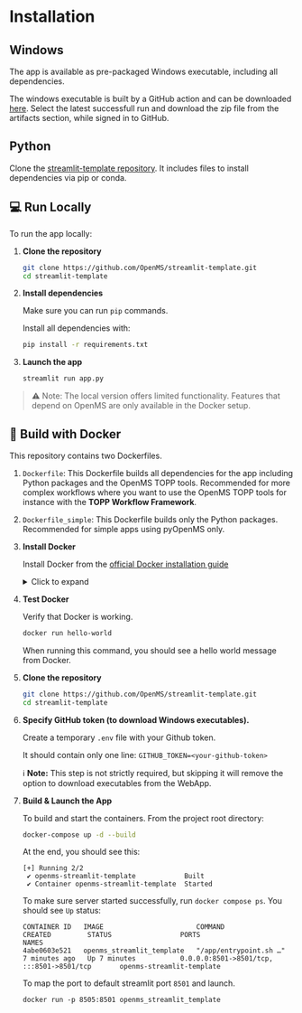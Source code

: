 # Installation

## Windows

The app is available as pre-packaged Windows executable, including all dependencies.

The windows executable is built by a GitHub action and can be downloaded [here](https://github.com/OpenMS/streamlit-template/actions/workflows/build-windows-executable-app.yaml).
Select the latest successfull run and download the zip file from the artifacts section, while signed in to GitHub.

## Python

Clone the [streamlit-template repository](https://github.com/OpenMS/streamlit-template). It includes files to install dependencies via pip or conda.

## 💻 Run Locally

To run the app locally:

1. **Clone the repository**
   ```bash
   git clone https://github.com/OpenMS/streamlit-template.git
   cd streamlit-template
   ```

2. **Install dependencies**
   
   Make sure you can run ```pip``` commands.
   
   Install all dependencies with:
   ```bash
   pip install -r requirements.txt
   ```

4. **Launch the app**
   ```bash
   streamlit run app.py
   ```

> ⚠️ Note: The local version offers limited functionality. Features that depend on OpenMS are only available in the Docker setup.


## 🐳 Build with Docker

This repository contains two Dockerfiles.

1. `Dockerfile`: This Dockerfile builds all dependencies for the app including Python packages and the OpenMS TOPP tools. Recommended for more complex workflows where you want to use the OpenMS TOPP tools for instance with the **TOPP Workflow Framework**.
2. `Dockerfile_simple`: This Dockerfile builds only the Python packages. Recommended for simple apps using pyOpenMS only.

1. **Install Docker**

   Install Docker from the [official Docker installation guide](https://docs.docker.com/engine/install/)  
   
   <details>
   <summary>Click to expand</summary>
   
   ```bash
   # Remove older Docker versions (if any)
   for pkg in docker.io docker-doc docker-compose docker-compose-v2 podman-docker containerd runc; do sudo apt-get remove -y $pkg; done
   ```
   
   </details>

2. **Test Docker**
   
   Verify that Docker is working.
   ```bash
   docker run hello-world
   ```
   When running this command, you should see a hello world message from Docker.
   
3. **Clone the repository**
   ```bash
   git clone https://github.com/OpenMS/streamlit-template.git
   cd streamlit-template
   ```
   
4. **Specify GitHub token (to download Windows executables).**
   
   Create a temporary `.env` file with your Github token.
   
   It should contain only one line:
   `GITHUB_TOKEN=<your-github-token>`

   ℹ️ **Note:** This step is not strictly required, but skipping it will remove the option to download executables from the WebApp.
   
3. **Build & Launch the App**

   To build and start the containers.
   From the project root directory:
   
   ```bash
   docker-compose up -d --build
   ```
     At the end, you should see this:
      ```
      [+] Running 2/2
       ✔ openms-streamlit-template            Built      
       ✔ Container openms-streamlit-template  Started  
      ```
      
      To make sure server started successfully, run `docker compose ps`. You should see `Up` status:
      ```
      CONTAINER ID   IMAGE                       COMMAND                  CREATED         STATUS                 PORTS                                           NAMES
      4abe0603e521   openms_streamlit_template   "/app/entrypoint.sh …"   7 minutes ago   Up 7 minutes           0.0.0.0:8501->8501/tcp, :::8501->8501/tcp       openms-streamlit-template
      ```
   
      To map the port to default streamlit port `8501` and launch.
      
      ```
      docker run -p 8505:8501 openms_streamlit_template

